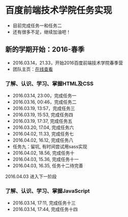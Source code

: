 # 百度前端技术学院任务实现

- 目前完成任务一和任务二
- 还有很多不足，继续加油吧！


## 新的学期开始：2016-春季

- 2016.03.14，21.33，开始2016百度前端技术学院春季营
- 团队主页：[在线查看](http://we-are-the-world.github.io/try/#section4)

### 了解、认识、学习、掌握HTML及CSS

- 2016.03.14, 23:00，完成任务一
- 2016.03.16, 00:46，完成任务二
- 2016.03.19, 13:57，完成任务三
- 2016.03.19, 15:53, 完成任务四
- 2016.03.19, 17:37, 完成任务五
- 2016.03.20, 17.04, 完成任务六
- 2016.04.02, 11.33, 完成任务七
- 2016.04.02, 16.12, 完成任务八
- 任务九：留坑, 有时间尝试用sass实现
- 2016.04.02, 18.56, 完成任务十
- 2016.04.03, 15.36, 完成任务十一
- 2016.04.03, 16.35, 任务十二待完善

2016.04.03 进入下一阶段

### 了解、认识、学习、掌握JavaScript

- 2016.03.14, ‏‎17:11, 完成任务十三
- 2016.03.14, ‏‎17:44, 完成任务十四
